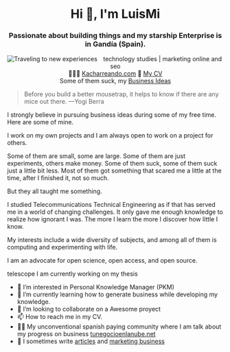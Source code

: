 <h1 align="center">Hi 👋, I'm LuisMi</h1>
<h3 align="center">Passionate about building things and my starship Enterprise is in Gandía (Spain).
</h3>
<p align='center'><img src="https://user-images.githubusercontent.com/2465189/132078229-ea0a5f22-1a3c-4a15-884d-42d4d5c7df56.jpg"
     alt="Traveling to new experiences"
     style="float: left; margin-right: 10px;" /></p>

<p align='center'>technology studies | marketing online and seo <br>👨🏻‍💻 <a href="https://kacharreando.com/">Kacharreando.com</a> 📜 <a href="https://luismidelgado.notion.site/Hi-I-m-LuisMi-00464c3720e34b3cb2217c3aad34bf74">My CV</a><br>Some of them suck, my <a href="https://luismidelgado.notion.site/Business-ideas-0a9cd573bec141abaf1551bb5f3a7d27">Business Ideas</a></p>

> Before you build a better mousetrap, it helps to know if there are any mice out there. —Yogi Berra

I strongly believe in pursuing business ideas during some of my free time. Here are some of mine.
     
I work on my own projects and I am always open to work on a project for others.

Some of them are small, some are large.
Some of them are just experiments, others make money.
Some of them suck, some of them suck just a little bit less.
Most of them got something that scared me a little at the time, after I finished it, not so much.

But they all taught me something.
     
I studied Telecommunications Technical Engineering as if that has served me in a world of changing challenges. It only gave me enough knowledge to realize how ignorant I was. The more I learn the more I discover how little I know.

My interests include a wide diversity of subjects, and among all of them is computing and experimenting with life.

I am an advocate for open science, open access, and open source.

telescope I am currently working on my thesis
     
- 👀 I’m interested in Personal Knowledge Manager (PKM)
- 🌱 I’m currently learning how to generate business while developing my knowledge.
- 💞️ I’m looking to collaborate on a Awesome proyect
- 📫 How to reach me in my CV.
- 👨‍💻 My unconventional spanish paying community where I am talk about my progress on business [tunegocioenlanube.net](https://tunegocioenlanube.net)
- 📝 I sometimes write [articles](https://kacharreando.com) and [marketing business](https://tunegocioenlanube.net/)

<!---
luismidelgado/luismidelgado is a ✨ special ✨ repository because its `README.md` (this file) appears on your GitHub profile.
You can click the Preview link to take a look at your changes.
<img src="https://user-images.githubusercontent.com/2465189/132078229-ea0a5f22-1a3c-4a15-884d-42d4d5c7df56.jpg"
     alt="Markdown Monster icon"
     style="float: left; margin-right: 10px;" />
--->
